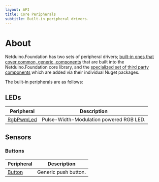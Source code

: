 ```yaml
---
layout: API
title: Core Peripherals
subtitle: Built-in peripheral drivers.
---
```


# About

Netduino.Foundation has two sets of peripheral drivers; [built-in ones that cover common, generic, components](/API/CorePeripherals) that are built into the Netduino.Foundation core library, and the [specialized set of third party components](/Library) which are added via their individual Nuget packages.

The built-in peripherals are as follows:

## LEDs

| Peripheral                | Description                         |
|---------------------------|-------------------------------------|
| [RgbPwmLed](/API/CorePeripherals/LEDs/RgbPwmLed)      | Pulse-Width-Modulation powered RGB LED. |

## Sensors

### Buttons

| Peripheral                | Description                         |
|---------------------------|-------------------------------------|
| [Button](/API/CorePeripherals/Sensors/Button)      | Generic push button. |